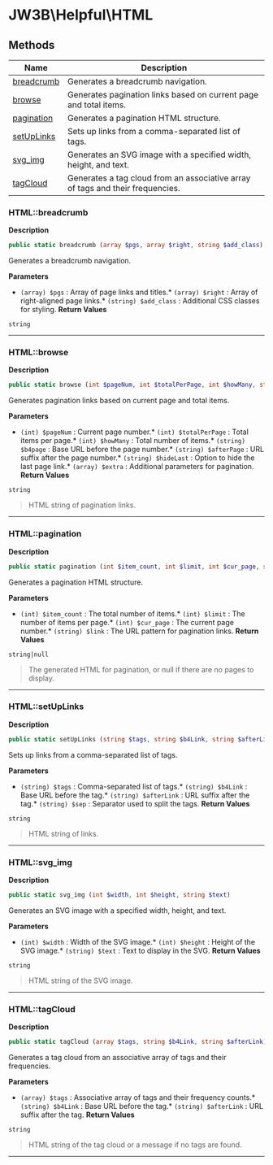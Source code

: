 # JW3B\Helpful\HTML
## Methods

| Name | Description |
|------|-------------|
|[breadcrumb](#htmlbreadcrumb)|Generates a breadcrumb navigation.|
|[browse](#htmlbrowse)|Generates pagination links based on current page and total items.|
|[pagination](#htmlpagination)|Generates a pagination HTML structure.|
|[setUpLinks](#htmlsetuplinks)|Sets up links from a comma-separated list of tags.|
|[svg_img](#htmlsvg_img)|Generates an SVG image with a specified width, height, and text.|
|[tagCloud](#htmltagcloud)|Generates a tag cloud from an associative array of tags and their frequencies.|




### HTML::breadcrumb
**Description**

```php
public static breadcrumb (array $pgs, array $right, string $add_class)
```

Generates a breadcrumb navigation.

**Parameters**

* `(array) $pgs`
: Array of page links and titles.* `(array) $right`
: Array of right-aligned page links.* `(string) $add_class`
: Additional CSS classes for styling.
**Return Values**

`string`




<hr />


### HTML::browse
**Description**

```php
public static browse (int $pageNum, int $totalPerPage, int $howMany, string $b4page, string $afterPage, string $hideLast, array $extra)
```

Generates pagination links based on current page and total items.

**Parameters**

* `(int) $pageNum`
: Current page number.* `(int) $totalPerPage`
: Total items per page.* `(int) $howMany`
: Total number of items.* `(string) $b4page`
: Base URL before the page number.* `(string) $afterPage`
: URL suffix after the page number.* `(string) $hideLast`
: Option to hide the last page link.* `(array) $extra`
: Additional parameters for pagination.
**Return Values**

`string`

> HTML string of pagination links.


<hr />


### HTML::pagination
**Description**

```php
public static pagination (int $item_count, int $limit, int $cur_page, string $link)
```

Generates a pagination HTML structure.

**Parameters**

* `(int) $item_count`
: The total number of items.* `(int) $limit`
: The number of items per page.* `(int) $cur_page`
: The current page number.* `(string) $link`
: The URL pattern for pagination links.
**Return Values**

`string|null`

> The generated HTML for pagination, or null if there are no pages to display.


<hr />


### HTML::setUpLinks
**Description**

```php
public static setUpLinks (string $tags, string $b4Link, string $afterLink, string $sep)
```

Sets up links from a comma-separated list of tags.

**Parameters**

* `(string) $tags`
: Comma-separated list of tags.* `(string) $b4Link`
: Base URL before the tag.* `(string) $afterLink`
: URL suffix after the tag.* `(string) $sep`
: Separator used to split the tags.
**Return Values**

`string`

> HTML string of links.


<hr />


### HTML::svg_img
**Description**

```php
public static svg_img (int $width, int $height, string $text)
```

Generates an SVG image with a specified width, height, and text.

**Parameters**

* `(int) $width`
: Width of the SVG image.* `(int) $height`
: Height of the SVG image.* `(string) $text`
: Text to display in the SVG.
**Return Values**

`string`

> HTML string of the SVG image.


<hr />


### HTML::tagCloud
**Description**

```php
public static tagCloud (array $tags, string $b4Link, string $afterLink)
```

Generates a tag cloud from an associative array of tags and their frequencies.

**Parameters**

* `(array) $tags`
: Associative array of tags and their frequency counts.* `(string) $b4Link`
: Base URL before the tag.* `(string) $afterLink`
: URL suffix after the tag.
**Return Values**

`string`

> HTML string of the tag cloud or a message if no tags are found.


<hr />


